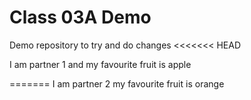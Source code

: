 # Class 03A Demo

Demo repository to try and do changes
<<<<<<< HEAD

I am partner 1 and my favourite fruit is apple



=======
I am partner 2 my favourite fruit is orange

